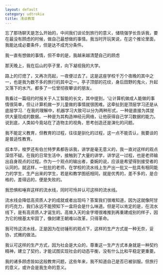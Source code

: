 ```yaml
---
layout: default
category: udtrokia
title: 浅谈教育
---
```


忘了那场聊天是怎么开始的，中间我们谈论到旅行的意义，储晓强学长告诉我，要在最没有顾虑的时候，做自己最想做的事情。我当时开玩笑说，在这个推论里面，我能达成必要条件，但是达不成充分条件。

我一直有想做的事情，但不幸的是，我越来越清楚自己的顾虑

那天晚上，我在后山的亭子里，向下凝视我的大学。

路上的灯熄了，又再次亮起，一夜便过去了。这是这座学校千万个夜晚的其中之一，也是我为数不多的旅行的其中之一。亭子顶部的花纹，身后田野的鬼火，升起又落下的水汽，都多了一位曾彻夜攀谈的朋友。

我看过一篇纽约时报关于人工智能的长文，其中提到，‘让计算机做成人能做的事情很简单，但让计算机做一岁儿童做的事情就很困难。这牵扯到是顶层学习还是从底层学习. ’ 在我的理解中，机器学习大致可以分为两种形式，一种是直接为其提供大量现成的数据。一种是为其构造神经元网络，让他获得自己学习数据的能力。说到底，人类如今竟站在了造物主的视角，思考创造还是演化的问题。

我不能定义教育，但教育的过程，往往是驯化的过程，这一点不能否认，我要谈的是普适性教育。

叔本华，梭罗还有伯兰特罗素都告诉我，讲学是毫无意义的，我一直对这样的观点深信不疑。在我的日常生活中，接触到了大量的讲学，讲学这一过程，也是老师输出自身观点的过程。作为一个观点的输出者，委婉的说，应该是希望得到接受者的认同的。就这样，一批批的老师，在学校的流水线上生产出一批又一批具有相同能力的学生，生产出来的学生，若是和教学图纸相同，就是优秀的，差不多的，是合格的，差得远的，便是失败的。

我恐惧和唾弃这样的流水线，同时可怜并认可这样的流水线。

流水线会降低高资质人才的成就或者出现吗？答案我们很难知道，因为这就像阿甘的巧克力，我们永远不能预知下一盒将会是什么味道。但是可以肯定的是，在流水线下，是有高资质人才诞生的。高耸入天的金字塔很难推到再重建成别的样子，因为它的根基太牢固了，像封建王朝难以改革，只得革命。

我可怜这流水线，正是因为在纺锤形的观点下，这样的生产方式是一种无奈，妥协，式微的做法。

我认可这样的生产方式，因为社会是大众的，尊重这一生产方式本身就是一种契约精神，建立了契约，才能试图实现社会的动态平衡，没有什么比和平稳定更重要。
    
我的诸多顾虑皆如这般教育问题，这些年来，我不知道自己是否已被驯服。但旅行的意义，或许会是我生命的意义。
